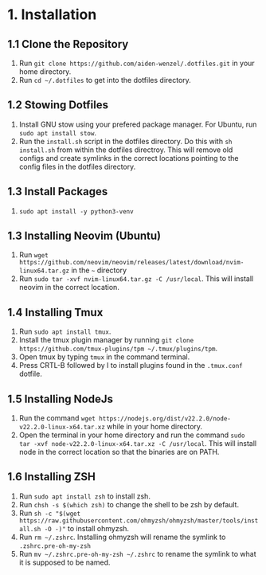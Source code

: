 # 1. Installation

## 1.1 Clone the Repository
1. Run `git clone https://github.com/aiden-wenzel/.dotfiles.git` in your home directory.
2. Run `cd ~/.dotfiles` to get into the dotfiles directory. 

## 1.2 Stowing Dotfiles
1. Install GNU stow using your prefered package manager. For Ubuntu, run `sudo apt install stow`.
2. Run the `install.sh` script in the dotfiles directory. Do this with `sh install.sh` from within the dotfiles directroy. This will remove old configs and create symlinks in the correct locations pointing to the config files in the dotfiles directory.

## 1.3 Install Packages
1. `sudo apt install -y python3-venv`

## 1.3 Installing Neovim (Ubuntu)
1. Run `wget https://github.com/neovim/neovim/releases/latest/download/nvim-linux64.tar.gz` in the `~` directory
2. Run `sudo tar -xvf nvim-linux64.tar.gz -C /usr/local`. This will install neovim in the correct location.

## 1.4 Installing Tmux
1. Run `sudo apt install tmux`.
2. Install the tmux plugin manager by running `git clone https://github.com/tmux-plugins/tpm ~/.tmux/plugins/tpm`.
3. Open tmux by typing `tmux` in the command terminal.
4. Press CRTL-B followed by I to install plugins found in the `.tmux.conf` dotfile.

## 1.5 Installing NodeJs
1. Run the command `wget https://nodejs.org/dist/v22.2.0/node-v22.2.0-linux-x64.tar.xz` while in your home directory.
2. Open the terminal in your home directory and run the command `sudo tar -xvf node-v22.2.0-linux-x64.tar.xz -C /usr/local`. This will install node in the correct location so that the binaries are on PATH.

## 1.6 Installing ZSH
1. Run `sudo apt install zsh` to install zsh. 
2. Run `chsh -s $(which zsh)` to change the shell to be zsh by default.
3. Run `sh -c "$(wget https://raw.githubusercontent.com/ohmyzsh/ohmyzsh/master/tools/install.sh -O -)"` to install ohmyzsh.
4. Run `rm ~/.zshrc`. Installing ohmyzsh will rename the symlink to `.zshrc.pre-oh-my-zsh` 
5. Run `mv ~/.zshrc.pre-oh-my-zsh ~/.zshrc` to rename the symlink to what it is supposed to be named.
